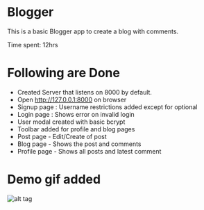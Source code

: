 # Blogger
This is a basic Blogger app to create a blog with comments.

Time spent: 12hrs

# Following are Done

* Created Server that listens on 8000 by default.
* Open http://127.0.0.1:8000 on browser
* Signup page : Username restrictions added except for optional
* Login page : Shows error on invalid login
* User modal created with basic bcrypt
* Toolbar added for profile and blog pages
* Post page  - Edit/Create of post
* Blog page - Shows the post and comments
* Profile page - Shows all posts and latest comment

# Demo gif added

![alt tag](https://github.com/akasupa/node/blob/master/codepath-todo/blogger.gif)